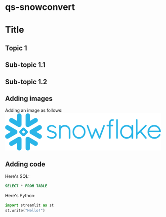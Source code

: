 # qs-snowconvert

# Title

## Topic 1

## Sub-topic 1.1

## Sub-topic 1.2

## Adding images
Adding an image as follows:
![](assets/Snowflake_Logo.svg.png)

## Adding code
Here's SQL:
```sql
SELECT * FROM TABLE
```

Here's Python:
```python
import streamlit as st
st.write("Hello!")
```

